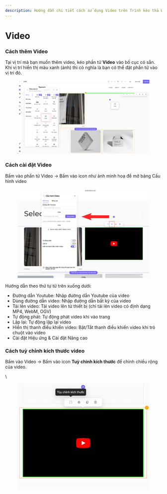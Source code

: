 ```yaml
---
description: Hướng dẫn chi tiết cách sử dụng Video trên Trình kéo thả Website/Landing page
---
```


# Video

### Cách thêm Video <a href="#cach-them-video" id="cach-them-video"></a>

Tại vị trí mà bạn muốn thêm video, kéo phần tử **Video** vào bố cục có sẵn. Khi vị trí hiển thị màu xanh (ảnh) thì có nghĩa là bạn có thể đặt phần tử vào vị trí đó.

<figure><img src="../../.gitbook/assets/unnamed (13).webp" alt=""><figcaption></figcaption></figure>

### Cách cài đặt Video <a href="#cach-cai-dat-video" id="cach-cai-dat-video"></a>

Bấm vào phần tử Video -> Bấm vào icon như ảnh minh hoạ để mở bảng Cấu hình video

<figure><img src="../../.gitbook/assets/unnamed (14).webp" alt=""><figcaption></figcaption></figure>

Hướng dẫn theo thứ tự từ trên xuống dưới:

* Đường dẫn Youtube: Nhập đường dẫn Youtube của video
* Dùng đường dẫn video: Nhập đường dẫn bất kỳ của video
* Tải lên video: Tải video lên từ thiết bị (chỉ tải lên video có định dạng MP4, WebM, OGV)
* Tự động phát: Tự động phát video khi vào trang
* Lặp lại: Tự động lặp lại video
* Hiển thị thanh điều khiển video: Bật/Tắt thanh điều khiển video khi trỏ chuột vào video
* Cài đặt Hiệu ứng & Cài đặt Nâng cao

### Cách tuỳ chỉnh kích thước video <a href="#cach-tuy-chinh-kich-thuoc-video" id="cach-tuy-chinh-kich-thuoc-video"></a>

Bấm vào Video -> Bấm vào icon **Tuỳ chỉnh kích thước** để chỉnh chiều rộng của video.

\


<figure><img src="../../.gitbook/assets/unnamed (15).webp" alt=""><figcaption></figcaption></figure>
